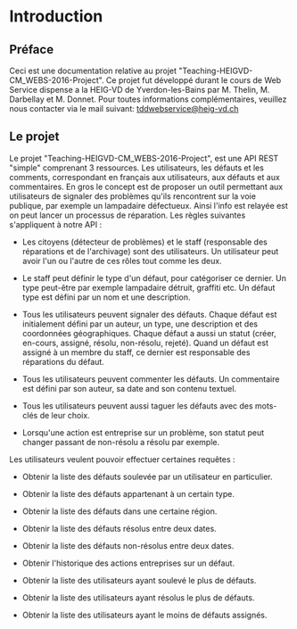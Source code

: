 # Introduction

## Préface

Ceci est une documentation relative au projet "Teaching-HEIGVD-CM_WEBS-2016-Project". Ce projet fut développé durant le cours de Web Service dispense a la HEIG-VD de Yverdon-les-Bains par M. Thelin, M. Darbellay et M. Donnet. Pour toutes informations complémentaires, veuillez nous contacter via le mail suivant: tddwebservice@heig-vd.ch

## Le projet

Le projet "Teaching-HEIGVD-CM_WEBS-2016-Project", est une API REST "simple" comprenant 3 ressources. Les utilisateurs, les défauts et les comments, correspondant en français aux utilisateurs, aux défauts et aux commentaires. En gros le concept est de proposer un outil permettant aux utilisateurs de signaler des problèmes qu'ils rencontrent sur la voie publique, par exemple un lampadaire défectueux. Ainsi l'info est relayée est on peut lancer un processus de réparation. Les règles suivantes s'appliquent à notre API :


- Les citoyens (détecteur de problèmes) et le staff (responsable des réparations et de l'archivage) sont des utilisateurs. Un utilisateur peut avoir l'un ou l'autre de ces rôles tout comme les deux.

- Le staff peut définir le type d'un défaut, pour catégoriser ce dernier. Un type peut-être par exemple lampadaire détruit, graffiti etc. Un défaut type est défini par un nom et une description.

- Tous les utilisateurs peuvent signaler des défauts. Chaque défaut est initialement défini par un auteur, un type, une description et des coordonnées géographiques. Chaque défaut a aussi un statut (créer, en-cours, assigné, résolu, non-résolu, rejeté). Quand un défaut est assigné à un membre du staff, ce dernier est responsable des réparations du défaut.

- Tous les utilisateurs peuvent commenter les défauts. Un commentaire est défini par son auteur, sa date and son contenu textuel.

- Tous les utilisateurs peuvent aussi taguer les défauts avec des mots-clés de leur choix.

- Lorsqu'une action est entreprise sur un problème, son statut peut changer passant de non-résolu a résolu par exemple.


Les utilisateurs veulent pouvoir effectuer certaines requêtes :


- Obtenir la liste des défauts soulevée par un utilisateur en particulier.

- Obtenir la liste des défauts appartenant à un certain type.

- Obtenir la liste des défauts dans une certaine région.

- Obtenir la liste des défauts résolus entre deux dates.

- Obtenir la liste des défauts non-résolus entre deux dates.

- Obtenir l'historique des actions entreprises sur un défaut.

- Obtenir la liste des utilisateurs ayant soulevé le plus de défauts.

- Obtenir la liste des utilisateurs ayant résolus le plus de défauts.

- Obtenir la liste des utilisateurs ayant le moins de défauts assignés.

